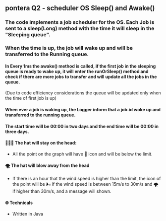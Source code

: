 ## pontera Q2 - scheduler OS Sleep() and Awake()
### The code implements a job scheduler for the OS. Each Job is sent to a sleep(Long) method with the time it will sleep in the "Sleeping queue".
### When the time is up, the job will wake up and will be transferred to the Running queue.

#### In Every 1ms the awake() method is called, if the first job in the sleeping queue is ready to wake up, it will enter the runOrSleep() method and check if there are more jobs to transfer and will update all the jobs in the queue. 
(Due to code efficiency considerations the queue will be updated only when the time of first job is up)  
#### When ever a job is waking up, the Logger inform that a job.id woke up and transferred to the running queue.
#### The start time will be 00:00 in two days and the end time will be 00:00 in three days.

#### 🧙🏼‍♂️ The hat will stay on the head:
   * All the point on the graph will have 🎩 icon and will be below the limit.

#### 🌪 The hat will blow away from the head
   * If there is an hour that the wind speed is higher than the limit, the icon of the point will be 🌬 if the wind speed is between 15m/s to 30m/s
     and 🌪 if higher than 30m/s, and a message will shown.

#### 🌐 Technicals
   * Written in Java
